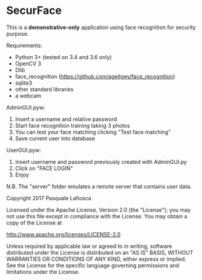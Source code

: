 # SecurFace
This is a **demonstrative-only** application using face recognition for security purpose.

Requirements:
- Python 3+ (tested on 3.4 and 3.6 only)
- OpenCV 3
- Dlib
- face_recognition (https://github.com/ageitgey/face_recognition)
- sqlite3
- other standard libraries
- a webcam

AdminGUI.pyw:
1) Insert a username and relative password
2) Start face recognition training taking 3 photos
3) You can test your face matching clicking "Test face matching"
4) Save current user into database

UserGUI.pyw:
1) Insert username and password previously created with AdminGUI.py
2) Click on "FACE LOGIN"
3) Enjoy


N.B. The "server" folder emulates a remote server that contains user data.


Copyright 2017 Pasquale Lafiosca

Licensed under the Apache License, Version 2.0 (the "License");
you may not use this file except in compliance with the License.
You may obtain a copy of the License at

http://www.apache.org/licenses/LICENSE-2.0

Unless required by applicable law or agreed to in writing, software
distributed under the License is distributed on an "AS IS" BASIS,
WITHOUT WARRANTIES OR CONDITIONS OF ANY KIND, either express or implied.
See the License for the specific language governing permissions and
limitations under the License.
